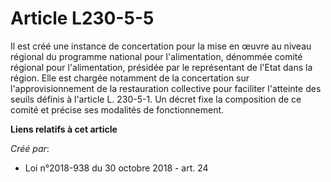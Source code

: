 # Article L230-5-5

Il est créé une instance de concertation pour la mise en œuvre au niveau régional du programme national pour l'alimentation,
dénommée comité régional pour l'alimentation, présidée par le représentant de l'Etat dans la région. Elle est chargée
notamment de la concertation sur l'approvisionnement de la restauration collective pour faciliter l'atteinte des seuils
définis à l'article L. 230-5-1. Un décret fixe la composition de ce comité et précise ses modalités de fonctionnement.

**Liens relatifs à cet article**

_Créé par_:

  - Loi n°2018-938 du 30 octobre 2018 - art. 24
